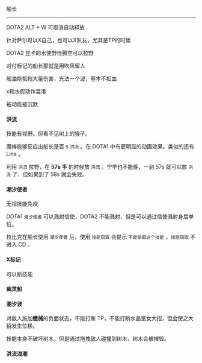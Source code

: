 船长

---

DOTA2	ALT + W	可取消自动释放

针对萨尔可以X自己，也可以X队友，尤其是TP的时候

DOTA2 昆卡的水使野怪腾空可以拉野

对付标记的船长那就是用吹风留人

船油能抵挡大量伤害，光法一个波，基本不扣血



x和水假动作混淆

被动能被沉默

#### 洪流

技能有视野。但看不见树上的猴子。

魔棒能够反应出船长是否 s `洪流` 。在 DOTA1 中有更明显的动画效果。类似的还有 Lina 。

利用 `洪流` 拉野，在 **57s 半** 的时候放 `洪流` 。宁早也不能晚，一到 57s 就可以放 `洪流` 了，但如果到了 58s 就会失败。



#### 潮汐使者

无视技能免疫

DOTA1 `潮汐使者` 可以溅射信使，DOTA2 不能溅射，但是可以通过信使溅射身后单位。

拉比克在船长使用 `潮汐使者` 后，使用 `技能窃取` 会提示 `不能偷取这个技能` ，`技能窃取` 不进入 CD 。



#### X标记

可以断技能

#### 幽灵船



#### 潮汐波

对敌人施加**缴械**的负面状态，不能打断 TP，不能打断水晶室女大招，但会使之大招发生位移。

技能本身不破坏树木，但是通过拖拽敌人碰撞到树木，树木会被摧毁。



#### 洪流浪潮